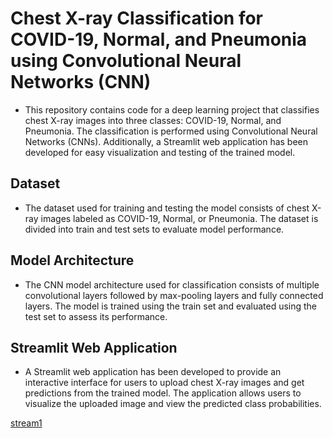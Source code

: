 # Chest X-ray Classification for COVID-19, Normal, and Pneumonia using Convolutional Neural Networks (CNN)
- This repository contains code for a deep learning project that classifies chest X-ray images into three classes: COVID-19, Normal, and Pneumonia. The classification is performed using Convolutional Neural Networks (CNNs). Additionally, a Streamlit web application has been developed for easy visualization and testing of the trained model.

## Dataset
- The dataset used for training and testing the model consists of chest X-ray images labeled as COVID-19, Normal, or Pneumonia. The dataset is divided into train and test sets to evaluate model performance.

## Model Architecture
- The CNN model architecture used for classification consists of multiple convolutional layers followed by max-pooling layers and fully connected layers. The model is trained using the train set and evaluated using the test set to assess its performance.

## Streamlit Web Application
- A Streamlit web application has been developed to provide an interactive interface for users to upload chest X-ray images and get predictions from the trained model. The application allows users to visualize the uploaded image and view the predicted class probabilities.


[stream1](https://github.com/inayatph/Covid-19-Prediction-Using-CNN/assets/164138014/d3959ccc-8981-4c30-9dcd-9d9e2d0247aa)

